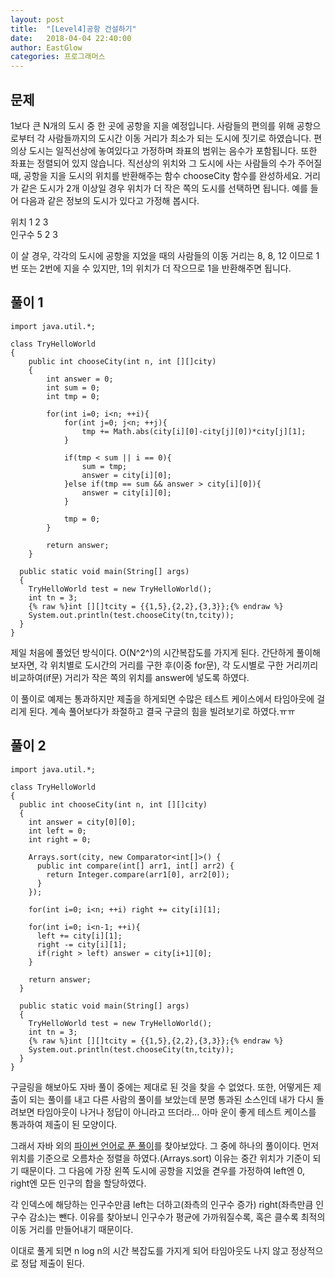 ```yaml
---
layout: post
title:  "[Level4]공항 건설하기"
date:   2018-04-04 22:40:00
author: EastGlow
categories: 프로그래머스
---
```

## 문제

1보다 큰 N개의 도시 중 한 곳에 공항을 지을 예정입니다. 사람들의 편의를 위해 공항으로부터
각 사람들까지의 도시간 이동 거리가 최소가 되는 도시에 짓기로 하였습니다. 편의상 도시는
일직선상에 놓여있다고 가정하며 좌표의 범위는 음수가 포함됩니다. 또한 좌표는 정렬되어 있지 않습니다.
직선상의 위치와 그 도시에 사는 사람들의 수가 주어질 때, 공항을 지을 도시의 위치를 반환해주는
함수 chooseCity 함수를 완성하세요. 거리가 같은 도시가 2개 이상일 경우 위치가 더 작은 쪽의
도시를 선택하면 됩니다. 예를 들어 다음과 같은 정보의 도시가 있다고 가정해 봅시다.

위치    1  2  3  
인구수  5  2  3

이 살 경우, 각각의 도시에 공항을 지었을 때의 사람들의 이동 거리는 8, 8, 12 이므로
1번 또는 2번에 지을 수 있지만, 1의 위치가 더 작으므로 1을 반환해주면 됩니다.


## 풀이 1
~~~
import java.util.*;

class TryHelloWorld
{
    public int chooseCity(int n, int [][]city)
    {
        int answer = 0;
        int sum = 0;
        int tmp = 0;

        for(int i=0; i<n; ++i){
            for(int j=0; j<n; ++j){
            	tmp += Math.abs(city[i][0]-city[j][0])*city[j][1];
            }

            if(tmp < sum || i == 0){
                sum = tmp;
                answer = city[i][0];
            }else if(tmp == sum && answer > city[i][0]){
            	answer = city[i][0];
            }

            tmp = 0;
        }

        return answer;
    }
  
  public static void main(String[] args)
  {
    TryHelloWorld test = new TryHelloWorld();
    int tn = 3;
    {% raw %}int [][]tcity = {{1,5},{2,2},{3,3}};{% endraw %}
    System.out.println(test.chooseCity(tn,tcity));
  }
}
~~~
제일 처음에 풀었던 방식이다. O(N^2^)의 시간복잡도를 가지게 된다. 간단하게 풀이해보자면, 각 위치별로 도시간의 거리를 구한 후(이중 for문), 각 도시별로 구한 거리끼리 비교하여(if문) 거리가 작은 쪽의 위치를 answer에 넣도록 하였다.

이 풀이로 예제는 통과하지만 제출을 하게되면 수많은 테스트 케이스에서 타임아웃에 걸리게 된다. 계속 풀어보다가 좌절하고 결국 구글의 힘을 빌려보기로 하였다.ㅠㅠ

## 풀이 2
~~~
import java.util.*;

class TryHelloWorld
{
  public int chooseCity(int n, int [][]city)
  {
    int answer = city[0][0];
    int left = 0;
    int right = 0;

    Arrays.sort(city, new Comparator<int[]>() {
      public int compare(int[] arr1, int[] arr2) {
      	return Integer.compare(arr1[0], arr2[0]);
      }
    });

    for(int i=0; i<n; ++i) right += city[i][1];

    for(int i=0; i<n-1; ++i){
      left += city[i][1];
      right -= city[i][1];
      if(right > left) answer = city[i+1][0];
    }

    return answer;
  }
  
  public static void main(String[] args)
  {
    TryHelloWorld test = new TryHelloWorld();
    int tn = 3;
    {% raw %}int [][]tcity = {{1,5},{2,2},{3,3}};{% endraw %}
    System.out.println(test.chooseCity(tn,tcity));
  }
}
~~~
구글링을 해보아도 자바 풀이 중에는 제대로 된 것을 찾을 수 없었다. 또한, 어떻게든 제출이 되는 풀이를 내고 다른 사람의 풀이를 보았는데 분명 통과된 소스인데 내가 다시 돌려보면 타임아웃이 나거나 정답이 아니라고 뜨더라... 아마 운이 좋게 테스트 케이스를 통과하여 제출이 된 모양이다.

그래서 자바 외의 [파이썬 언어로 푼 풀이](http://blog.bbungsang.kr/solve%20algorithm!/tryhelloworld/2017/11/18/tryhelloworld-level4-choosecity.html)를 찾아보았다. 그 중에 하나의 풀이이다. 먼저 위치를 기준으로 오름차순 정렬을 하였다.(Arrays.sort) 이유는 중간 위치가 기준이 되기 때문이다. 그 다음에 가장 왼쪽 도시에 공항을 지었을 겯우를 가정하여 left엔 0, right엔 모든 인구의 합을 할당하였다.

각 인덱스에 해당하는 인구수만큼 left는 더하고(좌측의 인구수 증가) right(좌측만큼 인구수 감소)는 뺀다. 이유를 찾아보니 인구수가 평균에 가까워질수록, 혹은 클수록 최적의 이동 거리를 만들어내기 때문이다.

이대로 풀게 되면 n log n의 시간 복잡도를 가지게 되어 타임아웃도 나지 않고 정상적으로 정답 제출이 된다.
